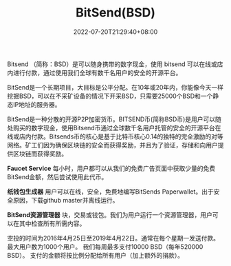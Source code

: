 ﻿---
weight: 
title: "BitSend(BSD)"
description: "Bitsend （简称：BSD）是可以随身携带的数字现金，使用 bitsend 可以在线或店内进行付款，通过使用我们全球有数千名用户的安全的开源平台"
date: 2022-07-20T21:29:40+08:00
lastmod: 2022-07-20T09:55:40+08:00
draft: false
authors: ["Cindy"]
featuredImage: "bitsendbsd.jpg"
link: "https://www.mybitsend.com/"
tags: ["数字代币","BitSend(BSD)"]
categories: ["navigation"]
navigation: ["数字代币"]
lightgallery: true
toc: true
pinned: false
recommend: false
recommend1: false
---
Bitsend （简称：BSD）是可以随身携带的数字现金，使用 bitsend 可以在线或店内进行付款，通过使用我们全球有数千名用户的安全的开源平台。

BitSend是一个长期项目，大目标是公平分配。在10年或20年内，你能像今天一样挖掘BSD，可以在不采矿设备的情况下开采BSD，只需要25000个BSD和一个静态IP地址的服务器。

BitSend是一种分散的开源P2P加密货币。BITSEND币(简称BSD币)是用户可以随处购买的数字现金，使用Bitsend币通过全球数千名用户托管的安全的开源平台在线或店内付款。Bitsends币的核心是基于比特币核心0.14的独特的完全激励的对等网络。矿工们因为确保区块链的安全而获得奖励，并且为了验证，存储和向用户提供区块链而获得奖励。

**Faucet Service**
每小时，用户都可以从我们的免费广告页面中获取少量的免费BitSend金额，然后尝试使用此代币。

**纸钱包生成器**
用户可以在线，安全，免费地编写BitSends Paperwallet。出于安全原因，下载github master并离线运行。

**BitSend资源管理器**
块，交易或钱包。我们为用户运行一个资源管理器，用户可以在其中检查所有所需内容。

空投的时间为2016年4月25日至2019年4月22日。通常在每个星期一发送付款。 最大用户数为1000个用户。 我们每周最多支付10000 BSD（每年520000 BSD）。 支付的金额将按比例分配给所有用户（加上额外的捐款）。